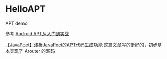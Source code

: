 # HelloAPT
APT demo

参考 [Android APT从入门到实战](https://blog.csdn.net/jdsjlzx/article/details/134710895)

[【JavaPoet】浅析JavaPoet的APT代码生成功能](https://blog.csdn.net/m0_72983118/article/details/134961808)
这篇文章写的挺好的，初步基本实现了 Arouter 的源码
